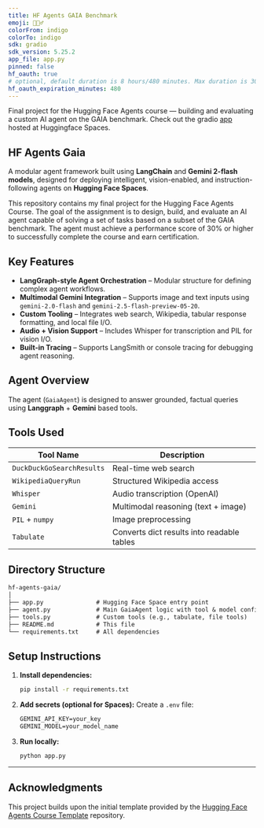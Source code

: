 ```yaml
---
title: HF Agents GAIA Benchmark
emoji: 🕵🏻‍♂️
colorFrom: indigo
colorTo: indigo
sdk: gradio
sdk_version: 5.25.2
app_file: app.py
pinned: false
hf_oauth: true
# optional, default duration is 8 hours/480 minutes. Max duration is 30 days/43200 minutes.
hf_oauth_expiration_minutes: 480
---
```


Final project for the Hugging Face Agents course — building and evaluating a custom AI agent on the GAIA benchmark. 
Check out the gradio [app](https://huggingface.co/spaces/rrrohit/hf-agents-gaia) hosted at Huggingface Spaces.

## HF Agents Gaia

A modular agent framework built using **LangChain** and **Gemini 2-flash models**, designed for deploying intelligent, vision-enabled, and instruction-following agents on **Hugging Face Spaces**.

This repository contains my final project for the Hugging Face Agents Course. The goal of the assignment is to design, build, and evaluate an AI agent capable of solving a set of tasks based on a subset of the GAIA benchmark. The agent must achieve a performance score of 30% or higher to successfully complete the course and earn certification.

## Key Features

* **LangGraph-style Agent Orchestration** – Modular structure for defining complex agent workflows.
* **Multimodal Gemini Integration** – Supports image and text inputs using `gemini-2.0-flash` and `gemini-2.5-flash-preview-05-20`.
* **Custom Tooling** – Integrates web search, Wikipedia, tabular response formatting, and local file I/O.
* **Audio + Vision Support** – Includes Whisper for transcription and PIL for vision I/O.
* **Built-in Tracing** – Supports LangSmith or console tracing for debugging agent reasoning.

## Agent Overview

The agent (`GaiaAgent`) is designed to answer grounded, factual queries using **Langgraph** + **Gemini** based tools.

## Tools Used

| Tool Name                 | Description                                |
| ------------------------- | ------------------------------------------ |
| `DuckDuckGoSearchResults` | Real-time web search                       |
| `WikipediaQueryRun`       | Structured Wikipedia access                |
| `Whisper`                 | Audio transcription (OpenAI)               |
| `Gemini`                  | Multimodal reasoning (text + image)        |
| `PIL` + `numpy`           | Image preprocessing                        |
| `Tabulate`                | Converts dict results into readable tables |

## Directory Structure

```md
hf-agents-gaia/
│
├── app.py               # Hugging Face Space entry point
├── agent.py             # Main GaiaAgent logic with tool & model config
├── tools.py             # Custom tools (e.g., tabulate, file tools)
├── README.md            # This file
└── requirements.txt     # All dependencies
```

## Setup Instructions

1. **Install dependencies:**

   ```bash
   pip install -r requirements.txt
   ```

2. **Add secrets (optional for Spaces):**
   Create a `.env` file:

   ```txt
   GEMINI_API_KEY=your_key
   GEMINI_MODEL=your_model_name
   ```

3. **Run locally:**

   ```bash
   python app.py
   ```

---

## Acknowledgments

This project builds upon the initial template provided by the [Hugging Face Agents Course Template](https://huggingface.co/spaces/agents-course/Final_Assignment_Template/tree/main) repository.